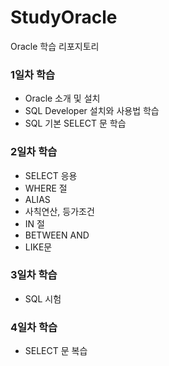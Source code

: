 # StudyOracle
Oracle 학습 리포지토리

### 1일차 학습
- Oracle 소개 및 설치
- SQL Developer 설치와 사용법 학습
- SQL 기본 SELECT 문 학습

### 2일차 학습
- SELECT 응용
- WHERE 절
- ALIAS
- 사칙연산, 등가조건
- IN 절
- BETWEEN AND
- LIKE문

### 3일차 학습
- SQL 시험
 
### 4일차 학습
- SELECT 문 복습 
